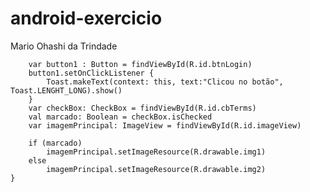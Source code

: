 # android-exercicio
Mario Ohashi da Trindade

        var button1 : Button = findViewById(R.id.btnLogin)
        button1.setOnClickListener {
            Toast.makeText(context: this, text:"Clicou no botão", Toast.LENGHT_LONG).show()
        }
        var checkBox: CheckBox = findViewById(R.id.cbTerms)
        val marcado: Boolean = checkBox.isChecked
        var imagemPrincipal: ImageView = findViewById(R.id.imageView)

        if (marcado)
            imagemPrincipal.setImageResource(R.drawable.img1)
        else
            imagemPrincipal.setImageResource(R.drawable.img2)
    }
